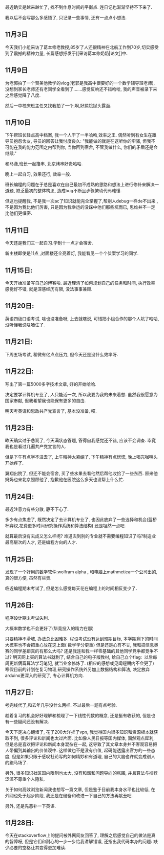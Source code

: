 最近确实是越来越忙了, 找不到作息时间的平衡点. 连日记也渐渐坚持不下来了.

我以后不会写那么多感悟了, 只记录一些事情, 还有一点点小想法.

## 11月3日

今天我们小组采访了葛本修老教授,85岁了人还很精神在北航工作到70岁,切实感受到了震撼的精神力量, 长篇感想抒发于[[采访葛本修奶奶|论文]]中.

## 11月9日

为老郭拍了一个赞美他教学的vlog(老郭是我高中很要好的一个数学辅导班老师),没想到家长老师还有老同学全看到了…….感觉反响还不错哈哈, 我的声音被录下来之后感觉降了八度.

然后一中校庆班主任又找我拍了一个,啊,好尴尬抛头露面.

## 11月10日

下午帮班长轻点高中档案, 我一个人干了一半哈哈,效率之王. 偶然听到有女生在跟导员抱怨舍友, 导员的回答让我忖度良久: "我能做的就是在这听你的牢骚, 但我不可能在我的能力范围之内帮到你, 当你回到宿舍, 不管我做什么, 你们的矛盾还是会继续."

和马潇,班长一起撸串, 北京烤串好贵哈哈.

晚上一起自习, 效果还行, 效率一般.

班长编程的问题在于总是喜欢在自己最初不成熟的思路和想法上进行修补来解决一道题, 缺乏最初的整体构思, 造成bug不断且步骤繁琐代码难懂.

但这也提醒我, 不是我一次ac了知识就能完全掌握了,帮别人debug一样de不出来 ,不是因为我比他们厉害, 只是因为我幸运的没踩中他们那些坑而已, 思维并不一定比他们更缜密.

## 11月11日

今天还是我们三一起自习.学到十一点才会宿舍.

新主楼即使是11点 ,对面楼还全亮着灯, 我能看见一个个伏案学习的同学.

## 11月15日:

今天开始准备写自己的博客啦. 最近理清了如何规划自己的任务和时间, 执行效率感觉好不错, 就是深感经历有限, 没法事事兼顾.

## 11月20日:

英语四级口语考试, 啥也没准备呀, 上去就瞎说, 可惜把小组合作的那个人坑了哈哈, 没听懂我说啥噎住了.

## 11月21日:

下周五场考试, 稍微有亿点点压力, 但今天还是没什么效率呀.

## 11月22日:

写出了第一篇5000多字技术文章, 好的开始哈哈.

决定要学计算机专业了, 人只能活一次, 所以我要为我的未来着想. 虽然我很愿意为国家奉献, 但我希望我也能保有更多的自由.

明天考英语和思政共产党宣言了, 基本没准备, 哎.

## 11月23日:

昨天确实过于悲观了, 今天满状态答题, 答得自我感觉还不错, 应该不会调查. 毕竟我也是看过几遍共产党宣言的人.

但是下午有点学不进去了, 上午精神太紧绷了, 下午精神有点恍惚, 晚上喝完咖啡头开始疼了.

翼翔出院了, 但还不能会宿舍, 买了些水果去看他然后帮他收拾了一些东西. 原来他妈妈也来北京照顾他了, 抱歉他在医院这么多天也没帮上什么忙.

## 11月24日:

最近注意力有些分散, 静不下心了.

多少有点焦虑了, 既然决定了去计算机专业了, 也因此放弃了一些选择和机会(蓝桥杯弃权,花费更多时间研究操作系统和算法结构) 还是坦然一点吧.

就算最后没有去成又怎么样呢? 难道去到别的专业就不需要编程知识了吗?制造业最高层次的人才, 还是编程方向的人才.

## 11月25日:

发现了一个好用的数学软件:wolfram alpha , 和电脑上mathmetica一个公司出的, 真的很方便, 虽然有些贵.

临近编程期末考试了, 但是怎么感觉每天花在编程上的时间相反变少了.

## 11月26日:

程序设计期末考试失利.

大概率数学也不会更好了(毕竟投入的精力在那)

只要精神不滑坡, 办法总比困难多. 程设考试没有达到预期目标, 本学期剩下的时间大概率也不会把重心放在这上面( 数学学分更重) 但是还是心有不甘, 我和搞信息奥赛的同学差距真的有那么大吗? 还是我连和我一样零基础的其他同学竞争都竞争不过? 明天网上买的算法书就到了, 结合自己的电子版教材, 给自己立个flag:  以后每周更新俩篇算法学习笔记, 就当业余修炼了. (相应的感想或见闻短期内不会更了) 寒假目前的计划在复习物理,研究操作系统外另加上数据结构和算法, 决定放弃arduino更深入的研究了, 专心计算机方向.

## 11月27日:

考完线代了,和去年几乎没什么两样. 不过最后一题有点考验.

趁着复习的机会好好理解和梳理了一下线性代数的概念, 还是挺有收获的, 但是也有一些疑问还没有解决.

今天下定决心翻墙了, 花了200大洋挂了vpn, 我觉得国内很多知识和资源根本就获取不到, 很多评论和新闻也太过片面. 比如像人民日报等国内媒体, 固然观点犀利, 但是总是喜欢把评论和新闻本身混杂在一起, 这导致了其文章本身并不客观容易把人带偏到其输出的价值观中. 这样做也不是没有价值, 起码能透露出官方的一些态度, 但是如果只限于感叹社论写的如何精妙和有道理, 自己的大脑也许就变成别人的跑马场了.

另外, 很多知识社区国内限制也太大, 没有和谐和问题导向的氛围, 并且算法与推荐泛滥不尊重个人隐私.

关于如何高效浏览新闻我也想写一篇文章, 但是鉴于目前我本身水平也比较低, 在外网也处于起步阶段, 我还是在储备和改进一下自己的方法再献丑吧.

另外, 还是先恶补一下英语.

## 11月28日:

今天在stackoverflow上的提问被外网网友回答了, 理解之后感觉自己的做法是真的智障呀, 但是它们和耐心的一步一步给我讲解错误, 还指出我代码本身的问题: 缺少必要的空格让其变得更加难读.